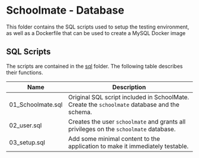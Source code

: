 # Schoolmate - Database
This folder contains the SQL scripts used to setup the testing environment,
as well as a Dockerfile that can be used to create a MySQL Docker image

## SQL Scripts
The scripts are contained in the [sql](sql) folder.
The following table describes their functions.

| Name              | Description                                                                                  |
|-------------------|----------------------------------------------------------------------------------------------|
| 01_Schoolmate.sql | Original SQL script included in SchoolMate. Create the `schoolmate` database and the schema. |
| 02_user.sql       | Creates the user `schoolmate` and grants all privileges on the `schoolmate` database.        |
| 03_setup.sql      | Add some minimal content to the application to make it immediately testable.                 | 
